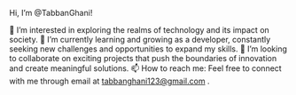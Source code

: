 Hi, I’m @TabbanGhani!

👀 I’m interested in exploring the realms of technology and its impact on society.
🌱 I’m currently learning and growing as a developer, constantly seeking new challenges and opportunities to expand my skills.
💞️ I’m looking to collaborate on exciting projects that push the boundaries of innovation and create meaningful solutions.
📫 How to reach me: Feel free to connect with me through email at tabbanghani123@gmail.com .
